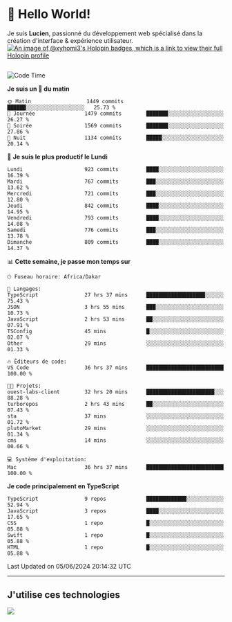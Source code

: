 # 👋 Hello World!

Je suis **Lucien**, passionné du développement web spécialisé dans la création d'interface & expérience utilisateur.
[![An image of @xyhomi3's Holopin badges, which is a link to view their full Holopin profile](https://holopin.me/xyhomi3)](https://holopin.io/@xyhomi3)

##

<!--START_SECTION:waka-->
![Code Time](http://img.shields.io/badge/Code%20Time-1%2C272%20hrs%2039%20mins-blue)

**Je suis un 🐤 du matin** 

```text
🌞 Matin                  1449 commits        ██████░░░░░░░░░░░░░░░░░░░   25.73 % 
🌆 Journée                1479 commits        ███████░░░░░░░░░░░░░░░░░░   26.27 % 
🌃 Soirée                 1569 commits        ███████░░░░░░░░░░░░░░░░░░   27.86 % 
🌙 Nuit                   1134 commits        █████░░░░░░░░░░░░░░░░░░░░   20.14 % 
```
📅 **Je suis le plus productif le Lundi** 

```text
Lundi                    923 commits         ████░░░░░░░░░░░░░░░░░░░░░   16.39 % 
Mardi                    767 commits         ███░░░░░░░░░░░░░░░░░░░░░░   13.62 % 
Mercredi                 721 commits         ███░░░░░░░░░░░░░░░░░░░░░░   12.80 % 
Jeudi                    842 commits         ████░░░░░░░░░░░░░░░░░░░░░   14.95 % 
Vendredi                 793 commits         ████░░░░░░░░░░░░░░░░░░░░░   14.08 % 
Samedi                   776 commits         ███░░░░░░░░░░░░░░░░░░░░░░   13.78 % 
Dimanche                 809 commits         ████░░░░░░░░░░░░░░░░░░░░░   14.37 % 
```


📊 **Cette semaine, je passe mon temps sur** 

```text
🕑︎ Fuseau horaire: Africa/Dakar

💬 Langages: 
TypeScript               27 hrs 37 mins      ███████████████████░░░░░░   75.43 % 
JSON                     3 hrs 55 mins       ███░░░░░░░░░░░░░░░░░░░░░░   10.73 % 
JavaScript               2 hrs 53 mins       ██░░░░░░░░░░░░░░░░░░░░░░░   07.91 % 
TSConfig                 45 mins             █░░░░░░░░░░░░░░░░░░░░░░░░   02.07 % 
Other                    29 mins             ░░░░░░░░░░░░░░░░░░░░░░░░░   01.33 % 

🔥 Éditeurs de code: 
VS Code                  36 hrs 37 mins      █████████████████████████   100.00 % 

🐱‍💻 Projets: 
ouest-labs-client        32 hrs 20 mins      ██████████████████████░░░   88.28 % 
turborepos               2 hrs 43 mins       ██░░░░░░░░░░░░░░░░░░░░░░░   07.43 % 
sta                      37 mins             ░░░░░░░░░░░░░░░░░░░░░░░░░   01.72 % 
plutoMarket              29 mins             ░░░░░░░░░░░░░░░░░░░░░░░░░   01.34 % 
cms                      14 mins             ░░░░░░░░░░░░░░░░░░░░░░░░░   00.66 % 

💻 Système d'exploitation: 
Mac                      36 hrs 37 mins      █████████████████████████   100.00 % 
```

**Je code principalement en TypeScript** 

```text
TypeScript               9 repos             █████████████░░░░░░░░░░░░   52.94 % 
JavaScript               3 repos             ████░░░░░░░░░░░░░░░░░░░░░   17.65 % 
CSS                      1 repo              █░░░░░░░░░░░░░░░░░░░░░░░░   05.88 % 
Swift                    1 repo              █░░░░░░░░░░░░░░░░░░░░░░░░   05.88 % 
HTML                     1 repo              █░░░░░░░░░░░░░░░░░░░░░░░░   05.88 % 
```




 Last Updated on 05/06/2024 20:14:32 UTC
<!--END_SECTION:waka-->
---

## J'utilise ces technologies

<p align="left">
  <a href="https://skillicons.dev">
    <img src="https://skillicons.dev/icons?i=ts,js,md,scss,tailwind,react,docker,express,astro,vite,nextjs,vercel,figma,ableton" />
  </a>
</p>

